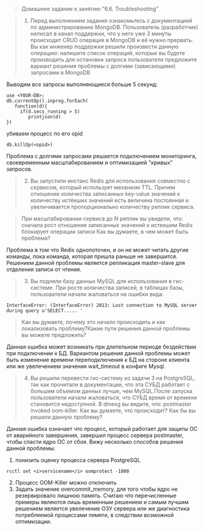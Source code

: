 > Домашнее задание к занятию "6.6. Troubleshooting"

> 1. Перед выполнением задания ознакомьтесь с документацией по администрированию MongoDB.
Пользователь (разработчик) написал в канал поддержки, что у него уже 3 минуты происходит CRUD операция в MongoDB и её нужно прервать.
Вы как инженер поддержки решили произвести данную операцию:
напишите список операций, которые вы будете производить для остановки запроса пользователя
предложите вариант решения проблемы с долгими (зависающими) запросами в MongoDB

Выводим все запросы выполняющиеся больше 5 секунд:
```
use <YOUR-DB>;
db.currentOp().inprog.forEach(
   function(d){
     if(d.secs_running > 5)
        printjson(d)
})
```
убиваем процесс по его opid
```
db.killOp(<opid>)
```
Проблема с долгими запросами решается подключением мониторинга, своевременным масштабированием и оптимизацией "кривых" запросов.

> 2. Вы запустили инстанс Redis для использования совместно с сервисом, который использует механизм TTL. Причем отношение количества записанных key-value значений к количеству истёкших значений есть величина постоянная и увеличивается пропорционально количеству реплик сервиса.

>При масштабировании сервиса до N реплик вы увидели, что:
сначала рост отношения записанных значений к истекшим
Redis блокирует операции записи
Как вы думаете, в чем может быть проблема?

Проблема в том что Redis однопоточен, и он не может читать другие команды, пока команда, которая пришла раньше не завершится. Решением данной проблемы является репликация master-slave для отделения записи от чтения. 

> 3. Вы подняли базу данных MySQL для использования в гис-системе. При росте количества записей, в таблицах базы, пользователи начали жаловаться на ошибки вида:
```
InterfaceError: (InterfaceError) 2013: Lost connection to MySQL server during query u'SELECT..... '
```
> Как вы думаете, почему это начало происходить и как локализовать проблему?Какие пути решения данной проблемы вы можете предложить?

Данная ошибка может возникать при длительном периоде бездействии при подключении к БД. Вариантом решения данной проблемы может быть изменение времени переподключения к БД на стороне клиента или же увелечением значения wait_timeout в конфиге Mysql.

>4. Вы решили перевести гис-систему из задачи 3 на PostgreSQL, так как прочитали в документации, что эта СУБД работает с большим объемом данных лучше, чем MySQL.После запуска пользователи начали жаловаться, что СУБД время от времени становится недоступной. В dmesg вы видите, что: postmaster invoked oom-killer. Как вы думаете, что происходит? Как бы вы решили данную проблему? 

Данная ошибка означает что процесс, который работает для защиты ОС от аварийного завершения, завершил процесс сервера postmaster, чтобы спасти ядро ОС от сбоя. Вижу несколько способов решения данной проблемы:
1. понизить оценку процесса сервера PostgreSQL
```
rcctl set <i>servicename</i> oomprotect -1000
```
2. Процесс OOM-Killer можно отключить
3. Задать значение overcommit_memory, для того чтобы ядро не резервировало лищнюю память.
Считаю что перечисленные примеры являются лишь временным решением и самым лучшим решением является увелечение ОЗУ сервера или же диагностика потребляемой процессами пямяти, в следствии возможной оптимизации.